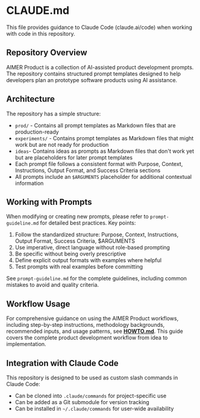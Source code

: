 # CLAUDE.md

This file provides guidance to Claude Code (claude.ai/code) when working with code in this repository.

## Repository Overview

AIMER Product is a collection of AI-assisted product development prompts. The repository contains structured prompt templates designed to help developers plan an prototype software products using AI assistance.

## Architecture

The repository has a simple structure:

- `prod/` - Contains all prompt templates as Markdown files that are production-ready
- `experiments/` - Contains prompt templates as Markdown files that might work but are not ready for production
- `ideas`- Contains ideas as prompts as Markdown files that don't work yet but are placeholders for later prompt templates
- Each prompt file follows a consistent format with Purpose, Context, Instructions, Output Format, and Success Criteria sections
- All prompts include an `$ARGUMENTS` placeholder for additional contextual information

## Working with Prompts

When modifying or creating new prompts, please refer to `prompt-guideline.md` for detailed best practices. Key points:

1. Follow the standardized structure: Purpose, Context, Instructions, Output Format, Success Criteria, $ARGUMENTS
2. Use imperative, direct language without role-based prompting
3. Be specific without being overly prescriptive
4. Define explicit output formats with examples where helpful
5. Test prompts with real examples before committing

See `prompt-guideline.md` for the complete guidelines, including common mistakes to avoid and quality criteria.

## Workflow Usage

For comprehensive guidance on using the AIMER Product workflows, including step-by-step instructions, methodology backgrounds, recommended inputs, and usage patterns, see [**HOWTO.md**](HOWTO.md). This guide covers the complete product development workflow from idea to implementation.

## Integration with Claude Code

This repository is designed to be used as custom slash commands in Claude Code:

- Can be cloned into `.claude/commands` for project-specific use
- Can be added as a Git submodule for version tracking
- Can be installed in `~/.claude/commands` for user-wide availability
